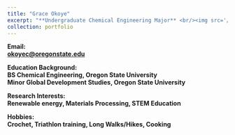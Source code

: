 ```yaml
---
title: "Grace Okoye"
excerpt: "**Undergraduate Chemical Engineering Major** <br/><img src='/images/GraceOkoye.jpg' width='250' height='250'>"
collection: portfolio
---
```


**Email:** <br/>
**okoyec@oregonstate.edu**

**Education Background:** <br/>
**BS Chemical Engineering, Oregon State University** <br/>
**Minor Global Development Studies, Oregon State University** <br/>

**Research Interests:** <br/>
**Renewable energy, Materials Processing, STEM Education**

**Hobbies:** <br/>
**Crochet, Triathlon training, Long Walks/Hikes, Cooking**

